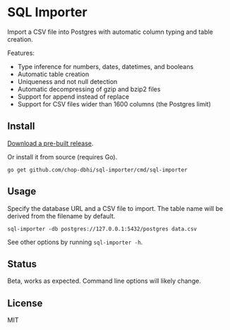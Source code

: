 # SQL Importer

Import a CSV file into Postgres with automatic column typing and table creation.

Features:

- Type inference for numbers, dates, datetimes, and booleans
- Automatic table creation
- Uniqueness and not null detection
- Automatic decompressing of gzip and bzip2 files
- Support for append instead of replace
- Support for CSV files wider than 1600 columns (the Postgres limit)

## Install

[Download a pre-built release](https://github.com/chop-dbhi/sql-importer/releases).


Or install it from source (requires Go).

```
go get github.com/chop-dbhi/sql-importer/cmd/sql-importer
```

## Usage

Specify the database URL and a CSV file to import. The table name will be derived from the filename by default.

```
sql-importer -db postgres://127.0.0.1:5432/postgres data.csv
```

See other options by running `sql-importer -h`.

## Status

Beta, works as expected. Command line options will likely change.

## License

MIT

